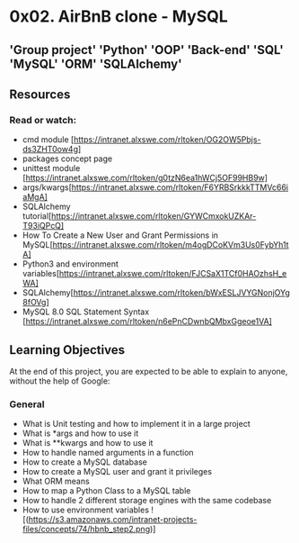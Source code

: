 # 0x02. AirBnB clone - MySQL
## 'Group project' 'Python' 'OOP' 'Back-end' 'SQL' 'MySQL' 'ORM' 'SQLAlchemy'

## Resources
### Read or watch:

* cmd module [https://intranet.alxswe.com/rltoken/OG2OW5Pbjs-ds3ZHT0ow4g]
* packages concept page
* unittest module [https://intranet.alxswe.com/rltoken/g0tzN6ea1hWCj5OF99HB9w]
* args/kwargs[https://intranet.alxswe.com/rltoken/F6YRBSrkkkTTMVc66iaMgA]
* SQLAlchemy tutorial[https://intranet.alxswe.com/rltoken/GYWCmxokUZKAr-T93iQPcQ]
* How To Create a New User and Grant Permissions in MySQL[https://intranet.alxswe.com/rltoken/m4ogDCoKVm3Us0FybYh1tA]
* Python3 and environment variables[https://intranet.alxswe.com/rltoken/FJCSaX1TCf0HAOzhsH_eWA]
* SQLAlchemy[https://intranet.alxswe.com/rltoken/bWxESLJVYGNonjOYg8fOVg]
* MySQL 8.0 SQL Statement Syntax [https://intranet.alxswe.com/rltoken/n6ePnCDwnbQMbxGgeoe1VA]

## Learning Objectives
At the end of this project, you are expected to be able to explain to anyone, without the help of Google:

### General
* What is Unit testing and how to implement it in a large project
* What is *args and how to use it
* What is **kwargs and how to use it
* How to handle named arguments in a function
* How to create a MySQL database
* How to create a MySQL user and grant it privileges
* What ORM means
* How to map a Python Class to a MySQL table
* How to handle 2 different storage engines with the same codebase
* How to use environment variables
![(https://s3.amazonaws.com/intranet-projects-files/concepts/74/hbnb_step2.png)]
